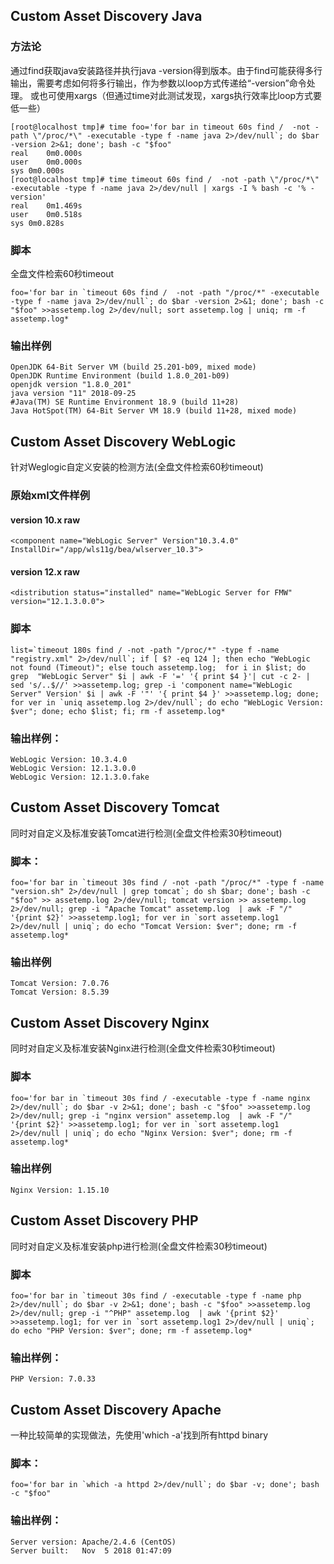 
## Custom Asset Discovery Java
### 方法论
通过find获取java安装路径并执行java -version得到版本。由于find可能获得多行输出，需要考虑如何将多行输出，作为参数以loop方式传递给“-version”命令处理。
或也可使用xargs（但通过time对此测试发现，xargs执行效率比loop方式要低一些）
```
[root@localhost tmp]# time foo='for bar in timeout 60s find /  -not -path \"/proc/*\" -executable -type f -name java 2>/dev/null`; do $bar -version 2>&1; done'; bash -c "$foo"
real	0m0.000s
user	0m0.000s
sys	0m0.000s
[root@localhost tmp]# time timeout 60s find /  -not -path \"/proc/*\" -executable -type f -name java 2>/dev/null | xargs -I % bash -c '% -version'
real	0m1.469s
user	0m0.518s
sys	0m0.828s
```

### 脚本  
全盘文件检索60秒timeout
```
foo='for bar in `timeout 60s find /  -not -path "/proc/*" -executable -type f -name java 2>/dev/null`; do $bar -version 2>&1; done'; bash -c "$foo" >>assetemp.log 2>/dev/null; sort assetemp.log | uniq; rm -f assetemp.log*
```
### 输出样例
```
OpenJDK 64-Bit Server VM (build 25.201-b09, mixed mode)
OpenJDK Runtime Environment (build 1.8.0_201-b09)
openjdk version "1.8.0_201"
java version "11" 2018-09-25
#Java(TM) SE Runtime Environment 18.9 (build 11+28)
Java HotSpot(TM) 64-Bit Server VM 18.9 (build 11+28, mixed mode)
```

## Custom Asset Discovery WebLogic
针对Weglogic自定义安装的检测方法(全盘文件检索60秒timeout)
### 原始xml文件样例
#### version 10.x raw
```
<component name="WebLogic Server" Version"10.3.4.0" InstallDir="/app/wls11g/bea/wlserver_10.3">
```
#### version 12.x raw
```
<distribution status="installed" name="WebLogic Server for FMW" version="12.1.3.0.0">
```

### 脚本
```
list=`timeout 180s find / -not -path "/proc/*" -type f -name "registry.xml" 2>/dev/null`; if [ $? -eq 124 ]; then echo "WebLogic not found (Timeout)"; else touch assetemp.log;  for i in $list; do grep  "WebLogic Server" $i | awk -F '=' '{ print $4 }'| cut -c 2- | sed 's/..$//' >>assetemp.log; grep -i 'component name="WebLogic Server" Version' $i | awk -F '"' '{ print $4 }' >>assetemp.log; done; for ver in `uniq assetemp.log 2>/dev/null`; do echo "WebLogic Version: $ver"; done; echo $list; fi; rm -f assetemp.log*
```
### 输出样例：
```
WebLogic Version: 10.3.4.0
WebLogic Version: 12.1.3.0.0
WebLogic Version: 12.1.3.0.fake
```

## Custom Asset Discovery Tomcat
同时对自定义及标准安装Tomcat进行检测(全盘文件检索30秒timeout)
### 脚本：
```
foo='for bar in `timeout 30s find / -not -path "/proc/*" -type f -name "version.sh" 2>/dev/null | grep tomcat`; do sh $bar; done'; bash -c "$foo" >> assetemp.log 2>/dev/null; tomcat version >> assetemp.log 2>/dev/null; grep -i "Apache Tomcat" assetemp.log  | awk -F "/"  '{print $2}' >>assetemp.log1; for ver in `sort assetemp.log1 2>/dev/null | uniq`; do echo "Tomcat Version: $ver"; done; rm -f assetemp.log*
```
### 输出样例
```
Tomcat Version: 7.0.76
Tomcat Version: 8.5.39
```

## Custom Asset Discovery Nginx
同时对自定义及标准安装Nginx进行检测(全盘文件检索30秒timeout)
### 脚本
```
foo='for bar in `timeout 30s find / -executable -type f -name nginx 2>/dev/null`; do $bar -v 2>&1; done'; bash -c "$foo" >>assetemp.log 2>/dev/null; grep -i "nginx version" assetemp.log  | awk -F "/"  '{print $2}' >>assetemp.log1; for ver in `sort assetemp.log1 2>/dev/null | uniq`; do echo "Nginx Version: $ver"; done; rm -f assetemp.log*
```
### 输出样例
`Nginx Version: 1.15.10`

## Custom Asset Discovery PHP
同时对自定义及标准安装php进行检测(全盘文件检索30秒timeout)
### 脚本
```
foo='for bar in `timeout 30s find / -executable -type f -name php 2>/dev/null`; do $bar -v 2>&1; done'; bash -c "$foo" >>assetemp.log 2>/dev/null; grep -i "^PHP" assetemp.log  | awk '{print $2}' >>assetemp.log1; for ver in `sort assetemp.log1 2>/dev/null | uniq`; do echo "PHP Version: $ver"; done; rm -f assetemp.log*
```
### 输出样例：
`PHP Version: 7.0.33`

## Custom Asset Discovery Apache
一种比较简单的实现做法，先使用'which -a'找到所有httpd binary
### 脚本：
```
foo='for bar in `which -a httpd 2>/dev/null`; do $bar -v; done'; bash -c "$foo"
```
### 输出样例：
```
Server version: Apache/2.4.6 (CentOS)
Server built:   Nov  5 2018 01:47:09
```
